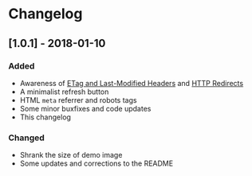 # Changelog

## [1.0.1] - 2018-01-10
### Added
* Awareness of [ETag and Last-Modified Headers](https://pythonhosted.org/feedparser/http-etag.html) and [HTTP Redirects](https://pythonhosted.org/feedparser/http-redirect.html)
* A minimalist refresh button
* HTML `meta` referrer and robots tags
* Some minor buxfixes and code updates
* This changelog

### Changed
* Shrank the size of demo image
* Some updates and corrections to the README